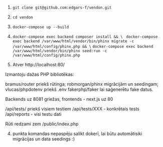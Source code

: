 1. ```git clone git@github.com:edgars-f/vendon.git```

2. ```cd vendon```

3. ```docker-compose up --build```

4. ```docker-compose exec backend composer install && \ ```
```docker-compose exec backend /var/www/html/vendor/bin/phinx migrate -c /var/www/html/config/phinx.php && \```
```docker-compose exec backend /var/www/html/vendor/bin/phinx seed:run -c /var/www/html/config/phinx.php```

5. Atver http://localhost:80/

Izmantoju dažas PHP bibliotēkas:

bramus/router priekš rūtinga;
robmorgan/phinx migrācijām un seedingam;
vlucas/phpdotenv priekš .env
fakerphp/faker lai saģenerētu fake datus.

Backends uz 8081 griežas,
frontends - next.js uz 80

/api/tests/ priekš visiem testiem
/api/tests/XXX - konkrētais tests
/api/reports - visi testu dati

Rūti redzami zem /public/index.php

4. punkta komandas nepaspēju salikt dokerī, lai būtu automātisiki migrācijas un data seedings :) 
